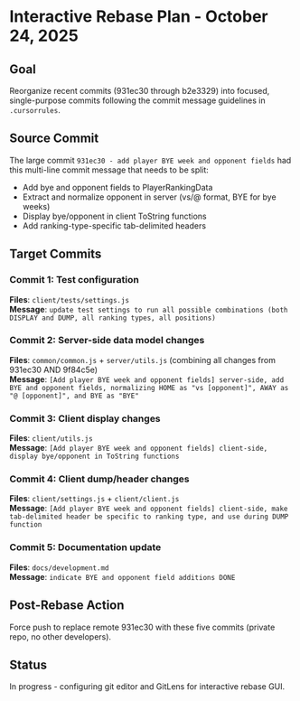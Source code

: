 # Interactive Rebase Plan - October 24, 2025

## Goal

Reorganize recent commits (931ec30 through b2e3329) into focused, single-purpose commits following the commit message guidelines in `.cursorrules`.

## Source Commit

The large commit `931ec30 - add player BYE week and opponent fields` had this multi-line commit message that needs to be split:

- Add bye and opponent fields to PlayerRankingData
- Extract and normalize opponent in server (vs/@ format, BYE for bye weeks)
- Display bye/opponent in client ToString functions
- Add ranking-type-specific tab-delimited headers

## Target Commits

### Commit 1: Test configuration

**Files**: `client/tests/settings.js`  
**Message**: `update test settings to run all possible combinations (both DISPLAY and DUMP, all ranking types, all positions)`

### Commit 2: Server-side data model changes

**Files**: `common/common.js` + `server/utils.js` (combining all changes from 931ec30 AND 9f84c5e)  
**Message**: `[Add player BYE week and opponent fields] server-side, add BYE and opponent fields, normalizing HOME as "vs [opponent]", AWAY as "@ [opponent]", and BYE as "BYE"`

### Commit 3: Client display changes

**Files**: `client/utils.js`  
**Message**: `[Add player BYE week and opponent fields] client-side, display bye/opponent in ToString functions`

### Commit 4: Client dump/header changes

**Files**: `client/settings.js` + `client/client.js`  
**Message**: `[Add player BYE week and opponent fields] client-side, make tab-delimited header be specific to ranking type, and use during DUMP function`

### Commit 5: Documentation update

**Files**: `docs/development.md`  
**Message**: `indicate BYE and opponent field additions DONE`

## Post-Rebase Action

Force push to replace remote 931ec30 with these five commits (private repo, no other developers).

## Status

In progress - configuring git editor and GitLens for interactive rebase GUI.
